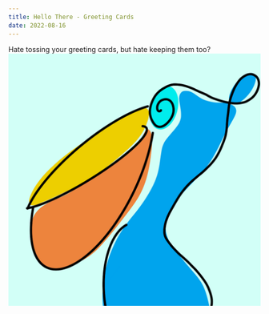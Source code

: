 ```yaml
---
title: Hello There - Greeting Cards
date: 2022-08-16
---
```

Hate tossing your greeting cards, but hate keeping them too? 
[![HelloThere](/assets/DefaultImage.png "Go To HelloThere")](https://sonasapps.github.io/hellothere/)
